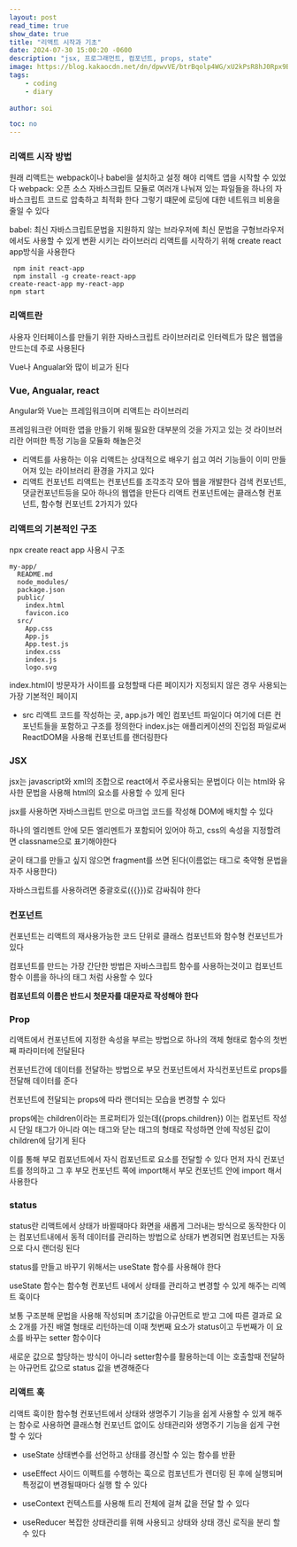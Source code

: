 ```yaml
---
layout: post
read_time: true
show_date: true
title: "리액트 시작과 기초"
date: 2024-07-30 15:00:20 -0600
description: "jsx, 프로그래먼트, 컴포넌트, props, state"
image: https://blog.kakaocdn.net/dn/dpwvVE/btrBqolp4WG/xU2kPsR8hJ0Rpx9B1LSoZ1/img.png
tags: 
    - coding
    - diary
   
author: soi

toc: no
---
```

### 리액트 시작 방법
원래 리액트는 webpack이나 babel을 설치하고 설정 해야 리액트 앱을 시작할 수 있었다
webpack: 오픈 소스 자바스크립트 모듈로 여러개 나눠져 있는 파일들을 하나의 자바스크립트 코드로 압축하고 최적화 한다
그렇기 떄문에 로딩에 대한 네트워크 비용을 줄일 수 있다

babel: 최신 자바스크립트문법을 지원하지 않는 브라우저에 최신 문법을 구형브라우저에서도 사용할 수 있게 변환 시키는 라이브러리
리액트를 시작하기 위해 create react app방식을 사용한다 
```
 npm init react-app
 npm install -g create-react-app
create-react-app my-react-app
npm start
 ```

### 리액트란
사용자 인터페이스를 만들기 위한 자바스크립트 라이브러리로 인터렉트가 많은 웹앱을 만드는데 주로 사용된다 

Vue나  Angualar와 많이 비교가 된다 

### Vue, Angualar, react
Angular와 Vue는 프레임워크이며 리액트는 라이브러리

프레임워크란 어떠한 앱을 만들기 위해 필요한 대부분의 것을 가지고 있는 것
라이브러리란 어떠한 특정 기능을 모듈화 해놀은것

- 리액트를 사용하는 이유
리액트는 상대적으로 배우기 쉽고 여러 기능들이 이미 만들어져 있는 라이브러리 환경을 가지고 있다 
- 리액트 컨포넌트
리액트는 컨포넌트를 조각조각 모아 웹을 개발한다 검색 컨포넌트, 댓글컨포넌트등을 모아 하나의 웹앱을 만든다 
리액트 컨포넌트에는 클래스형 컨포넌트, 함수형 컨포넌트 2가지가 있다

### 리액트의 기본적인 구조 
npx create react app 사용시 구조
```
my-app/
  README.md
  node_modules/
  package.json
  public/
    index.html
    favicon.ico
  src/
    App.css
    App.js
    App.test.js
    index.css
    index.js
    logo.svg
```
 index.html이 방문자가 사이트를 요청할때 다른 페이지가 지정되지 않은 경우 사용되는 가장 기본적인 페이지

- src
리액트 코드를 작성하는 곳, app.js가  메인 컴포넌트 파일이다 여기에 더른 컨포넌트들을 포함하고 구조를 정의한다
index.js는 애플리케이션의 진입점 파일로써 ReactDOM을 사용해 컨포넌트를 랜더링한다

### JSX
jsx는 javascript와 xml의 조합으로 react에서 주로사용되는 문법이다
이는 html와 유사한 문법을 사용해 html의 요소를 사용할 수 있게 된다

jsx를 사용하면 자바스크립트 만으로 마크업 코드를 작성해 DOM에 배치할 수 있다 

하나의 엘리멘트 안에 모든 엘리멘트가 포함되어 있어야 하고, css의 속성을 지정할려면 classname으로 표기해야한다

굳이 태그를 만들고 싶지 않으면 fragment를 쓰면 된다(이름없는 태그로 축약형 문법을 자주 사용한다)

자바스크립트를 사용하려면 중괄호로({{}})로 감싸줘야 한다

### 컨포넌트
컨포넌트는 리액트의 재사용가능한 코드 단위로 클래스 컴포넌트와 함수형 컨포넌트가 있다 


컴포넌트를 만드는 가장 간단한 방법은 자바스크립트 함수를 사용하는것이고 컴포넌트 함수 이름을 하나의 태그 처럼 사용할 수 있다

**컴포넌트의 이름은 반드시 첫문자를 대문자로 작성해야 한다**

### Prop
리액트에서 컨포넌트에 지정한 속성을 부르는 방법으로 하나의 객체 형태로 함수의 첫번째 파라미터에 전달된다 

컨포넌트간에 데이터를 전달하는 방법으로 부모 컨포넌트에서 자식컨포넌트로 props를 전달해 데이터를 준다

컨포넌트에 전달되는 props에 따라 랜더되는 모습을 변경할 수 있다 

props에는 children이라는 프로퍼티가 있는데({props.children}) 이는 컴포넌트 작성시 단일 태그가 아니라 여는 태그와 닫는 태그의 형태로 작성하면 안에 작성된 값이 children에 담기게 된다

이를 통해 부모 컴포넌트에서 자식 컴포넌트로 요소를 전달할 수 있다
먼저 자식 컨포넌트를 정의하고 그 후 부모 컨포넌트 쪽에 import해서 부모 컨포넌트 안에 import 해서 사용한다 

### status
status란 리액트에서 상태가 바뀔때마다 화면을 새롭게 그러내는 방식으로 동작한다 이는 컴포넌트내에서 동적 데이터를 관리하는 방법으로 상태가 변경되면 컴포넌트는 자동으로 다시 랜더링 된다

status를 만들고 바꾸기 위해서는 useState 함수를 사용해야 한다 

useState 함수는 함수형 컨포넌트 내에서 상태를 관리하고 변경할 수 있게 해주는 리엑트 훅이다 

보통 구조분해 문법을 사용해 작성되며 초기값을 아규먼트로 받고 그에 따른 결과로 요소 2개를 가진 배열 형태로 리턴하는데 이때 첫번째 요소가 status이고 두번째가 이 요소를 바꾸는 setter 함수이다

새로운 값으로 할당하는 방식이 아니라 setter함수를 활용하는데 이는 호출할때 전달하는 아규먼트 값으로 status 값을 변경해준다 

### 리액트 훅
리액트 훅이한 함수형 컨포넌트에서 상태와 생명주기 기능을 쉽게 사용할 수 있게 해주는 함수로 사용하면 클래스형 컨포넌트 없이도 상태관리와 생명주기 기능을 쉽게 구현 할 수 있다

- useState
상태변수를 선언하고 상태를 경신할 수 있는 함수를 반환

- useEffect
사이드 이펙트를 수행하는 훅으로 컴포넌트가 렌더링 된 후에 실행되며 특정값이 변경될때마다 실행 할 수 있다

- useContext
컨텍스트를 사용해 트리 전체에 걸쳐 값을 전달 할 수 있다

- useReducer
복잡한 상태관리를 위해 사용되고 상태와 상태 갱신 로직을 분리 할 수 있다